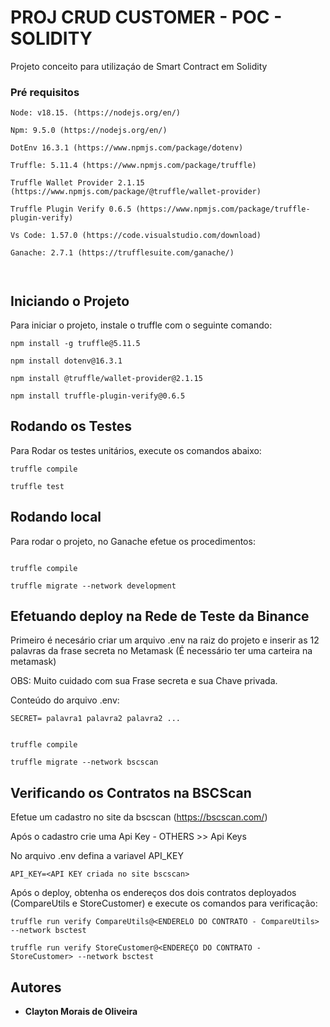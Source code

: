# PROJ CRUD CUSTOMER - POC - SOLIDITY
Projeto conceito para utilizaçáo de Smart Contract em Solidity


### Pré requisitos

```
Node: v18.15. (https://nodejs.org/en/)

Npm: 9.5.0 (https://nodejs.org/en/)

DotEnv 16.3.1 (https://www.npmjs.com/package/dotenv)

Truffle: 5.11.4 (https://www.npmjs.com/package/truffle)

Truffle Wallet Provider 2.1.15 (https://www.npmjs.com/package/@truffle/wallet-provider)

Truffle Plugin Verify 0.6.5 (https://www.npmjs.com/package/truffle-plugin-verify)

Vs Code: 1.57.0 (https://code.visualstudio.com/download)

Ganache: 2.7.1 (https://trufflesuite.com/ganache/)



```

## Iniciando o Projeto

Para iniciar o projeto, instale o truffle com o seguinte comando:

```
npm install -g truffle@5.11.5

npm install dotenv@16.3.1

npm install @truffle/wallet-provider@2.1.15

npm install truffle-plugin-verify@0.6.5

```

## Rodando os Testes

Para Rodar os testes unitários, execute os comandos abaixo:

```
truffle compile

truffle test
```

## Rodando local

Para rodar o projeto, no Ganache efetue os procedimentos:

```

truffle compile

truffle migrate --network development

```

## Efetuando deploy na Rede de Teste da Binance

Primeiro é necesário criar um arquivo .env na raiz do projeto e inserir as 12 palavras da frase secreta no Metamask 
(É necessário ter uma carteira na metamask)

OBS: Muito cuidado com sua Frase secreta e sua Chave privada.

Conteúdo do arquivo .env: 

```
SECRET= palavra1 palavra2 palavra2 ...
```


```

truffle compile

truffle migrate --network bscscan

```

## Verificando os Contratos na BSCScan


Efetue um cadastro no site da bscscan (https://bscscan.com/)

Após o cadastro crie uma Api Key - OTHERS >> Api Keys

No arquivo .env defina a variavel API_KEY

```
API_KEY=<API KEY criada no site bscscan>
```

Após o deploy, obtenha os endereços dos dois contratos deployados (CompareUtils e StoreCustomer) e execute
os comandos para verificação:

```
truffle run verify CompareUtils@<ENDERELO DO CONTRATO - CompareUtils> --network bsctest 

truffle run verify StoreCustomer@<ENDEREÇO DO CONTRATO - StoreCustomer> --network bsctest 

```




## Autores

* **Clayton Morais de Oliveira** 
